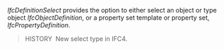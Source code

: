 _IfcDefinitionSelect_ provides the option to either select an object or type object _IfcObjectDefinition_, or a property set template or property set, _IfcPropertyDefinition_.

> HISTORY  New select type in IFC4.